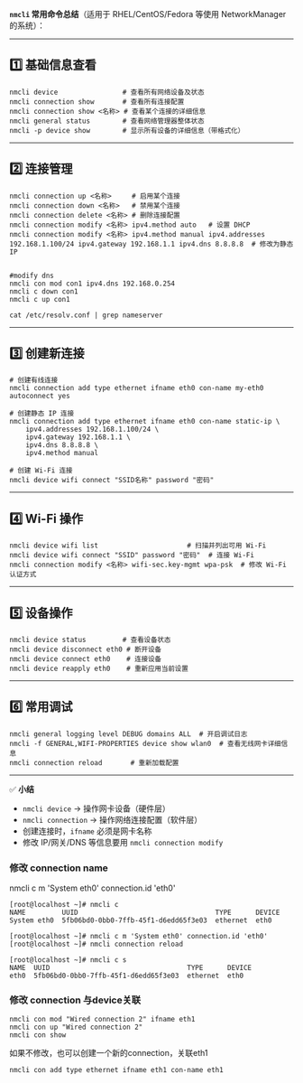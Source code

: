  **`nmcli` 常用命令总结**（适用于 RHEL/CentOS/Fedora 等使用 NetworkManager 的系统）：

------

## 1️⃣ 基础信息查看

```
nmcli device                # 查看所有网络设备及状态
nmcli connection show       # 查看所有连接配置
nmcli connection show <名称> # 查看某个连接的详细信息
nmcli general status        # 查看网络管理器整体状态
nmcli -p device show        # 显示所有设备的详细信息（带格式化）
```

------

## 2️⃣ 连接管理

```
nmcli connection up <名称>     # 启用某个连接
nmcli connection down <名称>   # 禁用某个连接
nmcli connection delete <名称> # 删除连接配置
nmcli connection modify <名称> ipv4.method auto   # 设置 DHCP
nmcli connection modify <名称> ipv4.method manual ipv4.addresses 192.168.1.100/24 ipv4.gateway 192.168.1.1 ipv4.dns 8.8.8.8  # 修改为静态 IP


#modify dns
nmcli con mod con1 ipv4.dns 192.168.0.254
nmcli c down con1
nmcli c up con1

cat /etc/resolv.conf | grep nameserver
```

------

## 3️⃣ 创建新连接

```
# 创建有线连接
nmcli connection add type ethernet ifname eth0 con-name my-eth0 autoconnect yes

# 创建静态 IP 连接
nmcli connection add type ethernet ifname eth0 con-name static-ip \
    ipv4.addresses 192.168.1.100/24 \
    ipv4.gateway 192.168.1.1 \
    ipv4.dns 8.8.8.8 \
    ipv4.method manual

# 创建 Wi-Fi 连接
nmcli device wifi connect "SSID名称" password "密码"
```

------

## 4️⃣ Wi-Fi 操作

```
nmcli device wifi list                      # 扫描并列出可用 Wi-Fi
nmcli device wifi connect "SSID" password "密码"  # 连接 Wi-Fi
nmcli connection modify <名称> wifi-sec.key-mgmt wpa-psk  # 修改 Wi-Fi 认证方式
```

------

## 5️⃣ 设备操作

```
nmcli device status         # 查看设备状态
nmcli device disconnect eth0 # 断开设备
nmcli device connect eth0    # 连接设备
nmcli device reapply eth0    # 重新应用当前设置

```

------

## 6️⃣ 常用调试

```
nmcli general logging level DEBUG domains ALL  # 开启调试日志
nmcli -f GENERAL,WIFI-PROPERTIES device show wlan0  # 查看无线网卡详细信息
nmcli connection reload       # 重新加载配置
```

------

✅ **小结**

- `nmcli device` → 操作网卡设备（硬件层）
- `nmcli connection` → 操作网络连接配置（软件层）
- 创建连接时，`ifname` 必须是网卡名称
- 修改 IP/网关/DNS 等信息要用 `nmcli connection modify`



### 修改 connection name

nmcli c m 'System eth0' connection.id 'eth0'

```
[root@localhost ~]# nmcli c 
NAME         UUID                                  TYPE      DEVICE 
System eth0  5fb06bd0-0bb0-7ffb-45f1-d6edd65f3e03  ethernet  eth0   

[root@localhost ~]# nmcli c m 'System eth0' connection.id 'eth0'
[root@localhost ~]# nmcli connection reload

[root@localhost ~]# nmcli c s
NAME  UUID                                  TYPE      DEVICE 
eth0  5fb06bd0-0bb0-7ffb-45f1-d6edd65f3e03  ethernet  eth0   

```



### 修改 connection 与device关联

```
nmcli con mod "Wired connection 2" ifname eth1
nmcli con up "Wired connection 2"
nmcli con show
```



如果不修改，也可以创建一个新的connection，关联eth1

```
nmcli con add type ethernet ifname eth1 con-name eth1

```


